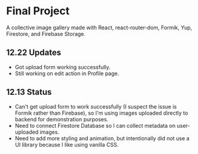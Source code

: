 # Final Project

A collective image gallery made with React, react-router-dom, Formik, Yup, Firestore, and Firebase Storage.

## 12.22 Updates

- Got upload form working successfully.
- Still working on edit action in Profile page.

## 12.13 Status

- Can't get upload form to work successfully (I suspect the issue is Formik rather than Firebase), so I'm using images uploaded directly to backend for demonstration purposes.
- Need to connect Firestore Database so I can collect metadata on user-uploaded images.
- Need to add more styling and animation, but intentionally did not use a UI library because I like using vanilla CSS.
